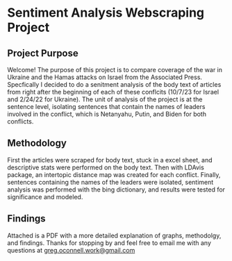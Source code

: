 # Sentiment Analysis Webscraping Project
## Project Purpose
Welcome! The purpose of this project is to compare coverage of the war in Ukraine and the Hamas attacks on Israel from the Associated Press. Specfically I decided to do a senitment analysis of the body text of articles from right after the beginning of each of these conflcits (10/7/23 for Israel and 2/24/22 for Ukraine). The unit of analysis of the project is at the sentence level, isolating sentences that contain the names of leaders involved in the conflict, which is Netanyahu, Putin, and Biden for both conflicts.

## Methodology
First the articles were scraped for body text, stuck in a excel sheet, and descriptive stats were performed on the body text. 
Then with LDAvis package, an intertopic distance map was created for each conflict.
Finally, sentences containing the names of the leaders were isolated, sentiment analysis was performed with the bing dictionary, and results were tested for significance and modeled.

## Findings
Attached is a PDF with a more detailed explanation of graphs, methodolgy, and findings. Thanks for stopping by and feel free to email me with any questions at greg.oconnell.work@gmail.com
